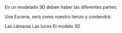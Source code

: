 En un modelado 3D deben haber las diferentes partes:

Una Escena, será como nuestro lienzo y contendrá:

Las cámaras
Las luces
El modelo 3D

